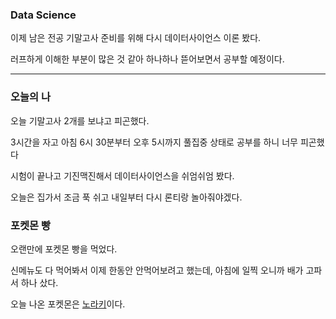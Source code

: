 ### Data Science
이제 남은 전공 기말고사 준비를 위해 다시 데이터사이언스 이론 봤다.

러프하게 이해한 부분이 많은 것 같아 하나하나 뜯어보면서 공부할 예정이다.

---

### 오늘의 나
오늘 기말고사 2개를 보냐고 피곤했다.

3시간을 자고 아침 6시 30분부터 오후 5시까지 풀집중 상태로 공부를 하니 너무 피곤했다

시험이 끝나고 기진맥진해서 데이터사이언스을 쉬엄쉬엄 봤다.

오늘은 집가서 조금 푹 쉬고 내일부터 다시 론티랑 놀아줘야겠다.

### 포켓몬 빵
오랜만에 포켓몬 빵을 먹었다.

신메뉴도 다 먹어봐서 이제 한동안 안먹어보려고 했는데, 아침에 일찍 오니까 배가 고파서 하나 샀다.

오늘 나온 포켓몬은 [노라키](https://pokemon.fandom.com/ko/wiki/%EB%85%B8%EB%9D%BC%ED%82%A4_(%ED%8F%AC%EC%BC%93%EB%AA%AC))이다.
